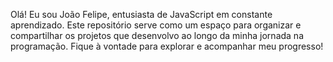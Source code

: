 Olá! Eu sou João Felipe, entusiasta de JavaScript em constante aprendizado. Este repositório serve como um espaço para organizar e compartilhar os projetos que desenvolvo ao longo da minha jornada na programação. Fique à vontade para explorar e acompanhar meu progresso!
